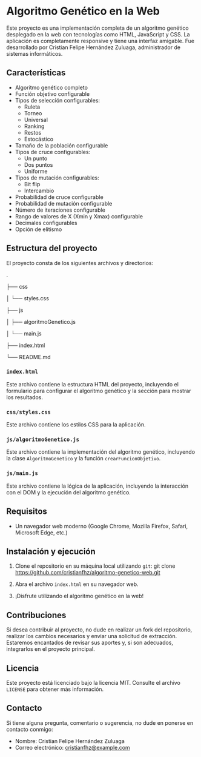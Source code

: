 # Algoritmo Genético en la Web

Este proyecto es una implementación completa de un algoritmo genético desplegado en la web con tecnologías como HTML, JavaScript y CSS. La aplicación es completamente responsive y tiene una interfaz amigable. Fue desarrollado por Cristian Felipe Hernández Zuluaga, administrador de sistemas informáticos.

## Características

- Algoritmo genético completo
- Función objetivo configurable
- Tipos de selección configurables:
  - Ruleta
  - Torneo
  - Universal
  - Ranking
  - Restos
  - Estocástico
- Tamaño de la población configurable
- Tipos de cruce configurables:
  - Un punto
  - Dos puntos
  - Uniforme
- Tipos de mutación configurables:
  - Bit flip
  - Intercambio
- Probabilidad de cruce configurable
- Probabilidad de mutación configurable
- Número de iteraciones configurable
- Rango de valores de X (Xmin y Xmax) configurable
- Decimales configurables
- Opción de elitismo

## Estructura del proyecto

El proyecto consta de los siguientes archivos y directorios:

.

├── css

│ └── styles.css

├── js

│ ├── algoritmoGenetico.js

│ └── main.js

├── index.html

└── README.md


### `index.html`

Este archivo contiene la estructura HTML del proyecto, incluyendo el formulario para configurar el algoritmo genético y la sección para mostrar los resultados.

### `css/styles.css`

Este archivo contiene los estilos CSS para la aplicación.

### `js/algoritmoGenetico.js`

Este archivo contiene la implementación del algoritmo genético, incluyendo la clase `AlgoritmoGenetico` y la función `crearFuncionObjetivo`.

### `js/main.js`

Este archivo contiene la lógica de la aplicación, incluyendo la interacción con el DOM y la ejecución del algoritmo genético.

## Requisitos

- Un navegador web moderno (Google Chrome, Mozilla Firefox, Safari, Microsoft Edge, etc.)

## Instalación y ejecución

1. Clone el repositorio en su máquina local utilizando `git`: git clone https://github.com/cristianfhz/algoritmo-genetico-web.git

2. Abra el archivo `index.html` en su navegador web.

3. ¡Disfrute utilizando el algoritmo genético en la web!

## Contribuciones

Si desea contribuir al proyecto, no dude en realizar un fork del repositorio, realizar los cambios necesarios y enviar una solicitud de extracción. Estaremos encantados de revisar sus aportes y, si son adecuados, integrarlos en el proyecto principal.

## Licencia

Este proyecto está licenciado bajo la licencia MIT. Consulte el archivo `LICENSE` para obtener más información.

## Contacto

Si tiene alguna pregunta, comentario o sugerencia, no dude en ponerse en contacto conmigo:

- Nombre: Cristian Felipe Hernández Zuluaga
- Correo electrónico: cristianfhz@example.com



